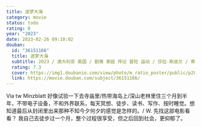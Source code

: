 ```yaml
---
title: 逐梦大海
category: movie
status: todo
rating: 0
year: "2023"
date: 2023-02-26 09:10:02
douban:
  id: "36151166"
  title: 逐梦大海
  subtitle: 2023 / 澳大利亚 美国 / 剧情 家庭 传记 冒险 运动 / 莎拉·斯皮兰 / 蒂根·克罗夫特 克利夫·柯蒂斯
  rating: 7.3
  cover: https://img1.doubanio.com/view/photo/m_ratio_poster/public/p2887987018.jpg
  link: https://movie.douban.com/subject/36151166/
---
```


Via tw Minzblatt 好像试验一下去寺庙里/热带海岛上/深山老林里住三个月到半年，不带电子设备，不和外界联系，每天冥想、徒步、读书、写作、按时睡觉。想知道最后从封闭里出来那种不知今夕何夕的感觉是怎样的。/ W. 先找这部电影看看？
我自己去徒步过一个月，整个过程很享受，但之后回到社会，更抑郁了。
